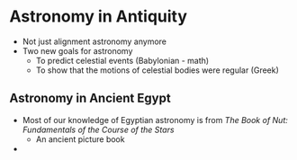 # Astronomy in Antiquity
- Not just alignment astronomy anymore
- Two new goals for astronomy
	- To predict celestial events (Babylonian - math)
	- To show that the motions of celestial bodies were regular (Greek)

## Astronomy in Ancient Egypt
- Most of our knowledge of Egyptian astronomy is from *The Book of Nut: Fundamentals of the Course of the Stars*
	- An ancient picture book
- 
